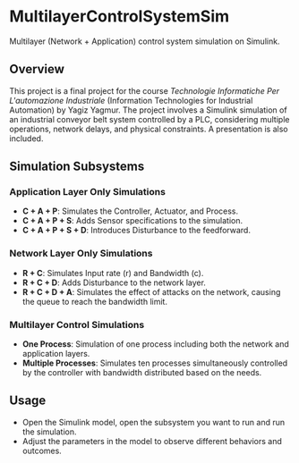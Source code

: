 # MultilayerControlSystemSim

Multilayer (Network + Application) control system simulation on Simulink.

## Overview

This project is a final project for the course *Technologie Informatiche Per L'automazione Industriale* (Information Technologies for Industrial Automation) by Yagiz Yagmur. The project involves a Simulink simulation of an industrial conveyor belt system controlled by a PLC, considering multiple operations, network delays, and physical constraints. A presentation is also included.

## Simulation Subsystems

### Application Layer Only Simulations

- **C + A + P**: Simulates the Controller, Actuator, and Process.
- **C + A + P + S**: Adds Sensor specifications to the simulation.
- **C + A + P + S + D**: Introduces Disturbance to the feedforward.

### Network Layer Only Simulations

- **R + C**: Simulates Input rate (r) and Bandwidth (c).
- **R + C + D**: Adds Disturbance to the network layer.
- **R + C + D + A**: Simulates the effect of attacks on the network, causing the queue to reach the bandwidth limit.

### Multilayer Control Simulations

- **One Process**: Simulation of one process including both the network and application layers.
- **Multiple Processes**: Simulates ten processes simultaneously controlled by the controller with bandwidth distributed based on the needs.


## Usage

- Open the Simulink model, open the subsystem you want to run and run the simulation.
- Adjust the parameters in the model to observe different behaviors and outcomes.

